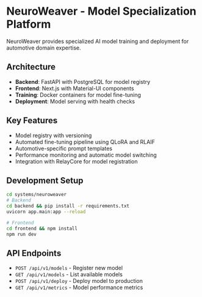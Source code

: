 # NeuroWeaver - Model Specialization Platform

NeuroWeaver provides specialized AI model training and deployment for automotive domain expertise.

## Architecture
- **Backend**: FastAPI with PostgreSQL for model registry
- **Frontend**: Next.js with Material-UI components
- **Training**: Docker containers for model fine-tuning
- **Deployment**: Model serving with health checks

## Key Features
- Model registry with versioning
- Automated fine-tuning pipeline using QLoRA and RLAIF
- Automotive-specific prompt templates
- Performance monitoring and automatic model switching
- Integration with RelayCore for model registration

## Development Setup
```bash
cd systems/neuroweaver
# Backend
cd backend && pip install -r requirements.txt
uvicorn app.main:app --reload

# Frontend
cd frontend && npm install
npm run dev
```

## API Endpoints
- `POST /api/v1/models` - Register new model
- `GET /api/v1/models` - List available models
- `POST /api/v1/deploy` - Deploy model to production
- `GET /api/v1/metrics` - Model performance metrics